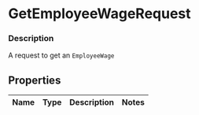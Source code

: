 
# GetEmployeeWageRequest

### Description

A request to get an `EmployeeWage`

## Properties
Name | Type | Description | Notes
------------ | ------------- | ------------- | -------------



